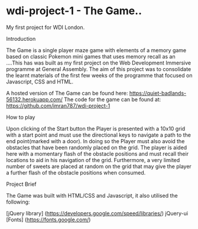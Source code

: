 # wdi-project-1 - The Game..

My first project for WDI London.

Introduction

The Game is a single player maze game with elements of a memory game based on classic Pokemon mini games that uses memory recall as an ....This has was built as my first project on the Web Development Immersive programme at General Assembly. The aim of this project was to consolidate the learnt materials of the first few weeks of the programme that focused on Javascript, CSS and HTML.

A hosted version of The Game can be found here: https://quiet-badlands-56132.herokuapp.com/ The code for the game can be found at: https://github.com/imran787/wdi-project-1 



How to play

Upon clicking of the Start button the Player is presented with a 10x10 grid with a start point and must use the directional keys to navigate a path to the end point(marked with a door). In doing so the Player must also avoid the obstacles that have been randomly placed on the grid. The player is aided here with a momentary flash of the obstacle positions and must recall their locations to aid in his navigation of the grid. Furthermore,  a very limited number of sweets are placed at random on the grid that may give the player a further flash of the obstacle positions when consumed.


Project Brief

The Game was built with HTML/CSS and Javascript, it also utilised the following:

[jQuery library] (https://developers.google.com/speed/libraries/)
jQuery-ui
[Fonts] (https://fonts.google.com/)
